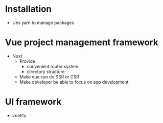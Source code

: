 # Installation
- Ues yarn to manage packages

# Vue project management framework
- Nuxt
  - Provide
    - convenient router system
    - directory structure
  - Make vue can do SSR or CSR
  - Make developer be able to focus on app development

# UI framework
- vuetify

